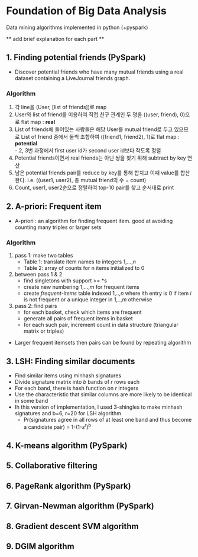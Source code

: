 # Foundation of Big Data Analysis
Data mining algorithms implemented in python (+pyspark)

** add brief explanation for each part **
## 1. Finding potential friends (PySpark)
* Discover potential friends who have many mutual friends using a real dataset containing a LiveJournal friends graph.
### Algorithm
  1. 각 line을 (User, [list of friends])로 map
  2. User와 list of friend를 이용하여 직접 친구 관계인 두 명을 ((user, friend), 0)으로 flat map : **real**
  3. List of friends에 들어있는 사람들은 해당 User를 mutual friend로 두고 있으므로 List of friend 중에서 둘씩 조합하여 ((friend1, friend2), 1)로 flat map : **potential**  
    - 2, 3번 과정에서 first user id가 second user id보다 작도록 정렬
  4. Potential friends이면서 real friends는 아닌 쌍을 찾기 위해 subtract by key 연산
  5. 남은 potential friends pair를 reduce by key를 통해 합치고 이때 value를 합산한다. i.e. ((user1, user2), 총 mutual friend의 수 = count)
  6. Count, user1, user2순으로 정렬하여 top-10 pair를 찾고 순서대로 print

## 2. A-priori: Frequent item
* A-priori : an algorithm for finding frequent item. good at avoiding counting many triples or larger sets
### Algorithm
1. pass 1: make two tables
    - Table 1: translate item names to integers 1,...,*n*
    - Table 2: array of counts for n items initialized to 0
1. between pass 1 & 2
    - find singletons with support >= *s
    - create new numbering 1,...,*m* for frequent items
    - create *frequent-items* table indexed 1,..,*n* where *i*th entry is 0 if item *i* is not frequent or a unique integer in 1,..,*m* otherwise
1. pass 2: find pairs
    - for each basket, check which items are frequent
    - generate all pairs of frequent items in basket
    - for each such pair, increment count in data structure (triangular matrix or triples)  
* Larger frequent itemsets then pairs can be found by repeating algorithm

## 3. LSH: Finding similar documents
* Find similar items using minhash signatures
* Divide signature matrix into *b* bands of *r* rows each
* For each band, there is hash function on *r* integers
* Use the characteristic that similar columns are more likely to be identical in some band
* Ih this version of implementation, I used 3-shingles to make minhash signatures and b=6, r=20 for LSH algorithm
  - Pr(signatures agree in all rows of at least one band and thus become a candidate pair) = 1-(1-*s<sup>r*)<sup>b

## 4. K-means algorithm (PySpark)
## 5. Collaborative filtering
## 6. PageRank algorithm (PySpark)
## 7. Girvan-Newman algorithm (PySpark)
## 8. Gradient descent SVM algorithm
## 9. DGIM algorithm
